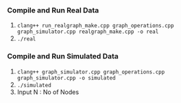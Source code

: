 
### Compile and Run Real Data
1. `clang++ run_realgraph_make.cpp graph_operations.cpp graph_simulator.cpp realgraph_make.cpp -o real`
2. `./real`



### Compile and Run Simulated Data
1. `clang++ graph_simulator.cpp graph_operations.cpp graph_simulator.cpp -o simulated`
2. `./simulated`
3. Input N : No of Nodes
